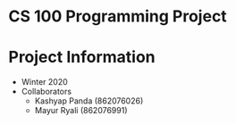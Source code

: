 # CS 100 Programming Project

# Project Information
* Winter 2020
* Collaborators
  * Kashyap Panda (862076026)
  * Mayur Ryali (862076991)
